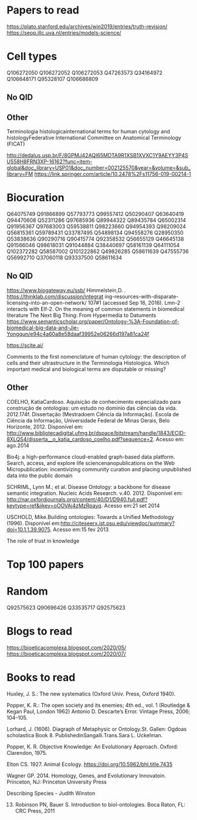 # Papers to read
https://plato.stanford.edu/archives/win2019/entries/truth-revision/
https://seop.illc.uva.nl/entries/models-science/


# Cell types
Q106272050
Q106272052
Q106272053
Q47263573
Q34164972
Q106648171
Q95328107
Q106686809
## No QID

## Other
Terminologia histologicainternational terms for human cytology and histologyFederative International Committee on Anatomical Terminology (FICAT)

http://dedalus.usp.br/F/8GPMJ42AQI65MDTA9R1XSB1XVXC1Y9AEYY3P4SU558H8FRN3XP-16162?func=item-global&doc_library=USP01&doc_number=002125570&year=&volume=&sub_library=FM
https://link.springer.com/article/10.2478%2Fs11756-019-00214-1

# Biocuration
Q64075749
Q91866899
Q57793773
Q99557412
Q50290407
Q63640419
Q94470608
Q52311286
Q97685936
Q89944322
Q89435784
Q65002314
Q91956367
Q97683003
Q59538811
Q98223660
Q94954393
Q98209024
Q56815361
Q59789431
Q33787495
Q54898134
Q94558276
Q28950350
Q53838636
Q90290716
Q90415774
Q92358532
Q56655129
Q46645138
Q91566046
Q98618031
Q91044884
Q38440697
Q58161139
Q64111054
Q102372282
Q58587002
Q101222862
Q49826285
Q58611639
Q47555736
Q56992710
Q37060118
Q93337500
Q58611634


## No QID

https://www.biogateway.eu/ssb/
Himmelstein,D. . https://thinklab.com/discussion/integrat ing-resources-with-disparate-licensing-into-an-open-network/ 107#1 (accessed Sep 16, 2016).
Lmn-2 interacts with Elf-2. On the meaning of common statements in biomedical literature
The Next Big Thing: From Hypermedia to Datuments
https://www.semanticscholar.org/paper/Ontology-%3A-Foundation-of-biomedical-big-data-and-Jie-Yongqun/e94c4a60a8e58daaf39952e06266d197a81ca24f

https://scite.ai/ 

Comments to the first nomenclature of human cytology: the description of cells and their ultrastructure in the Terminologia Histologica. Which important medical and biological terms are disputable or missing?

## Other
COELHO, KatiaCardoso. Aquisição de conhecimento especializado para construção de ontologias: um estudo no domínio das ciências da vida. 2012.174f. Dissertação (Mestradoem Ciência da Informação). Escola de Ciência da Informação, Universidade Federal de Minas Gerais, Belo Horizonte, 2012. Disponível em: http://www.bibliotecadigital.ufmg.br/dspace/bitstream/handle/1843/ECID-8XLQS4/disserta__o_katia_cardoso_coelho.pdf?sequence=2. Acesso em: ago.2014

Bio4j: a high-performance cloud-enabled graph-based data platform.
Search, access, and explore life sciencenanopublications on the Web
Micropublication: incentivizing community curation and placing unpublished data into the public domain

SCHRIML, Lynn M.; et al. Disease Ontology: a backbone for disease semantic integration. Nucleic Acids Research. v.40. 2012. Disponível em: http://nar.oxfordjournals.org/content/40/D1/D940.full.pdf?keytype=ref&ijkey=oOOVAj4zMzRpayq. Acesso em:21 set 2014

USCHOLD, Mike.Building ontologies: Towards a Unified Methodology (1996). Disponível em:http://citeseerx.ist.psu.edu/viewdoc/summary?doi=10.1.1.39.9075. Acesso em:15 fev 2013

The role of trust in knowledge

# Top 100 papers
# Random
Q92575623
Q90696426
Q33535717
Q92575623

# Blogs to read
https://bioeticacomplexa.blogspot.com/2020/05/
https://bioeticacomplexa.blogspot.com/2020/07/
# Books to read
Huxley, J. S.: The new systematics (Oxford Univ. Press, Oxford 1940).

Popper, K. R.: The open society and its enemies; 4th ed., vol. 1 (Routledge & Kegan Paul, London 1962)
Antonio D. Descarte’s Error. Vintage Press, 2006; 104–105.

Lorhard, J. (1606). Diagraph of Metaphysic or Ontology.St. Gallen: Ogdoas scholastica Book 8. PublishedinSangalli.Trans.Sara L. Uckelman.

Popper, K. R. Objective Knowledge: An Evolutionary Approach. Oxford: Clarendon, 1975.

 Elton CS. 1927. Animal Ecology. https://doi.org/10.5962/bhl.title.7435 

Wagner GP. 2014. Homology, Genes, and Evolutionary Innovatoin.
Princeton, NJ: Princeton University Press

Describing Species - Judith Winston

13.  Robinson  PN,  Bauer  S.  Introduction  to  biol-ontologies.  Boca  Raton,  FL:    CRC  Press, 2011
